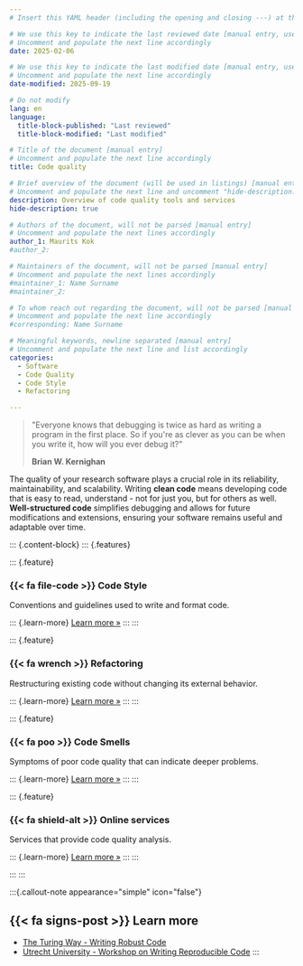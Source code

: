 ```yaml
---
# Insert this YAML header (including the opening and closing ---) at the beginning of the document and fill it out accordingly

# We use this key to indicate the last reviewed date [manual entry, use YYYY-MM-DD]
# Uncomment and populate the next line accordingly
date: 2025-02-06

# We use this key to indicate the last modified date [manual entry, use YYYY-MM-DD]
# Uncomment and populate the next line accordingly
date-modified: 2025-09-19

# Do not modify
lang: en
language: 
  title-block-published: "Last reviewed"
  title-block-modified: "Last modified"

# Title of the document [manual entry]
# Uncomment and populate the next line accordingly
title: Code quality

# Brief overview of the document (will be used in listings) [manual entry]
# Uncomment and populate the next line and uncomment "hide-description: true".
description: Overview of code quality tools and services
hide-description: true

# Authors of the document, will not be parsed [manual entry]
# Uncomment and populate the next lines accordingly
author_1: Maurits Kok
#author_2:

# Maintainers of the document, will not be parsed [manual entry]
# Uncomment and populate the next lines accordingly
#maintainer_1: Name Surname
#maintainer_2:

# To whom reach out regarding the document, will not be parsed [manual entry]
# Uncomment and populate the next line accordingly
#corresponding: Name Surname

# Meaningful keywords, newline separated [manual entry]
# Uncomment and populate the next line and list accordingly
categories: 
  - Software
  - Code Quality
  - Code Style
  - Refactoring

---
```


>"Everyone knows that debugging is twice as hard as writing a program in the first place. So if you're as clever as you can be when you write it, how will you ever debug it?"
>
> **Brian W. Kernighan**

The quality of your research software plays a crucial role in its reliability, maintainability, and scalability. Writing **clean code** means developing code that is easy to read, understand - not for just you, but for others as well. **Well-structured code** simplifies debugging  and allows for future modifications and extensions, ensuring your software remains useful and adaptable over time.


::: {.content-block}
::: {.features}

::: {.feature}
### {{< fa file-code >}} Code Style
Conventions and guidelines used to write and format code.

::: {.learn-more}
[Learn more »](./code_style.md)
:::
:::

::: {.feature}
### {{< fa wrench >}} Refactoring
Restructuring existing code without changing its external behavior.

::: {.learn-more}
[Learn more »](./refactoring.md)
:::
:::

::: {.feature}
### {{< fa poo >}} Code Smells
Symptoms of poor code quality that can indicate deeper problems.

::: {.learn-more}
[Learn more »](./code_smells.md)
:::
:::

::: {.feature}
### {{< fa shield-alt >}} Online services
Services that provide code quality analysis.

::: {.learn-more}
[Learn more »](./online_services.md)
:::
:::

:::
:::

:::{.callout-note appearance="simple" icon="false"}
## {{< fa signs-post >}} Learn more
- [The Turing Way - Writing Robust Code](https://the-turing-way.netlify.app/reproducible-research/code-quality/code-quality-robust.html?highlight=error)
- [Utrecht University - Workshop on Writing Reproducible Code](https://utrechtuniversity.github.io/workshop-computational-reproducibility/)
:::